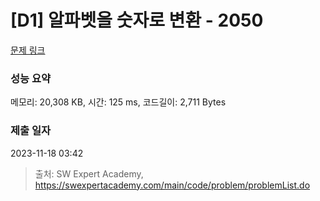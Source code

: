 # [D1] 알파벳을 숫자로 변환 - 2050 

[문제 링크](https://swexpertacademy.com/main/code/problem/problemDetail.do?contestProbId=AV5QLGxKAzQDFAUq) 

### 성능 요약

메모리: 20,308 KB, 시간: 125 ms, 코드길이: 2,711 Bytes

### 제출 일자

2023-11-18 03:42



> 출처: SW Expert Academy, https://swexpertacademy.com/main/code/problem/problemList.do